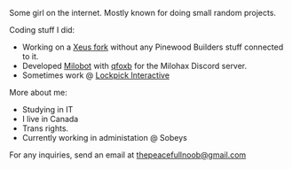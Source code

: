 Some girl on the internet. Mostly known for doing small random projects.


Coding stuff I did:
- Working on a [Xeus fork](https://github.com/femou1/xeus) without any Pinewood Builders stuff connected to it.
- Developed [Milobot](https://github.com/qfoxb/mhx-bot) with [qfoxb](https://github.com/qfoxb) for the Milohax Discord server.
- Sometimes work @ [Lockpick Interactive](https://github.com/LockpickInteractive)

More about me:
- Studying in IT
- I live in Canada
- Trans rights.
- Currently working in administation @ Sobeys

For any inquiries, send an email at thepeacefullnoob@gmail.com
